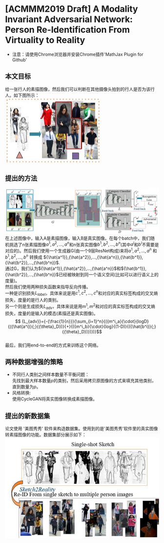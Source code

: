 # [ACMMM2019 Draft] A Modality Invariant Adversarial Network: Person Re-Identification From Virtuality to Reality
+ 注意：请使用Chrome浏览器并安装Chrome插件'MathJax Plugin for Github'

## 本文目标
给一张行人的素描图像，然后我们可以判断在其他摄像头拍到的行人是否为该行人。如下图所示：  
![purpose](./purpose.jpg)  

## 提出的方法
![network](./network.jpg)  
在上述图像中，输入A是素描图像，输入B是真实图像。在每个batch中，我们随机挑选了n张素描图像$a^1,a^2,...,a^n$和n张真实图像$b^1,b^2,...,b^n$(其中$a^i$和$b^i$不需要是对应的)。然后我们使用一个生成器G(由一个9层ResNet构成)来将$a^1,a^2,...,a^n$ 和 $b^1,b^2,...,b^n$ 转换成 ${\hat{a^1}},{\hat{a^2}},...,{\hat{a^n}},{\hat{b^1}},{\hat{b^2}},...,{\hat{b^n}}$.  
通过G，我们认为${\hat{a^1}},{\hat{a^2}},...,{\hat{a^n}}$和${\hat{b^1}},{\hat{b^2}},...,{\hat{b^n}}$已经被映射到同一个语义空间(比如可以进行语义上的度量)。  
然后我们使用两种损失函数来指导反向传播。  
一种是识别损失$L_{label}$，具体来说是用$c^1,c^2,...,c^n$和对应的真实标签构成的交叉熵损失，度量的是行人的类别。  
另一个则是生成损失$L_{adv}$，具体来说是用$m^1,m^2$和对应的真实标签构成的交叉熵损失，度量的是输入的模态(素描还是真实图像)。
$$ {L_{adv}}={-{\frac{1}{n}}}{\sum_{i=1}^n}{({m^i_a}{\cdot}{logD}{({\hat{a^i}}{;}{{\theta}_D})}{+}{({m^i_b}{\cdot}{log}{(1-D)}{({\hat{b^i}}{;}{{\theta}_D})})})}$$  
最后，我们用end-to-end的方式来训练这个网络。

## 两种数据增强的策略
+ 不同行人类别之间样本数量不平衡问题：  
先找到最大样本数量$p$的类别，然后采用拷贝原图像的方式来填充其他类别，直到数量为$p$。
+ 风格转换:  
使用CycleGAN将真实图像转换成素描图像。

## 提出的新数据集
论文使用 '美图秀秀' 软件来构造数据集。使用到的是'美图秀秀'软件里的真实图像转素描图像的功能。数据集部分展示如下：  
![dataset](./dataset.jpg)  
[](https://latex.codecogs.com/gif.latex?a^2)
